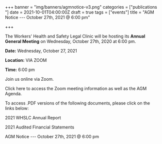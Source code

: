 +++
banner = "img/banners/agmnotice-v3.png"
categories = ["publications "]
date = 2021-10-01T04:00:00Z
draft = true
tags = ["events"]
title = "AGM Notice --- October 27th, 2021 @ 6:00 pm"

+++

The Workers' Health and Safety Legal Clinic will be hosting its **Annual General Meeting** on Wednesday, October 27th, 2020 at 6:00 pm.

**Date:** Wednesday, October 27, 2021

**Location:** VIA ZOOM

**Time:** 6:00 pm

Join us online via Zoom.

Click here to access the Zoom meeting information as well as the AGM Agenda.

To access .PDF versions of the following documents, please click on the links below:

2021 WHSLC Annual Report 

2021 Audited Financial Statements

AGM Notice --- October 27th, 2021 @ 6:00 pm